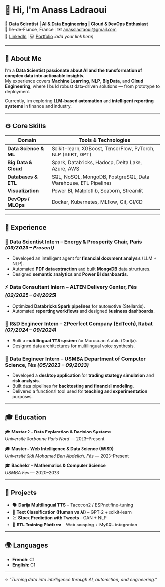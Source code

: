 # 👋 Hi, I'm Anass Ladraoui  

🎯 **Data Scientist | AI & Data Engineering | Cloud & DevOps Enthusiast**  
📍 Île-de-France, France | ✉️ [anassladraoui@gmail.com](mailto:anassladraoui@gmail.com)  
🔗 [LinkedIn](https://www.linkedin.com/in/ladraouianass/) | 💻 [Portfolio](https://ladraouianass.github.io/anassladraoui.github.io/) *(add your link here)*  

---

## 🧠 About Me  

I’m a **Data Scientist passionate about AI and the transformation of complex data into actionable insights**.  
My experience covers **Machine Learning**, **NLP**, **Big Data**, and **Cloud Engineering**, where I build robust data-driven solutions — from prototype to deployment.  

Currently, I’m exploring **LLM-based automation** and **intelligent reporting systems** in finance and industry.  

---

## ⚙️ Core Skills  

| Domain | Tools & Technologies |
|--------|----------------------|
| **Data Science & ML** | Scikit-learn, XGBoost, TensorFlow, PyTorch, NLP (BERT, GPT) |
| **Big Data & Cloud** | Spark, Databricks, Hadoop, Delta Lake, Azure, AWS |
| **Databases & ETL** | SQL, NoSQL, MongoDB, PostgreSQL, Data Warehouse, ETL Pipelines |
| **Visualization** | Power BI, Matplotlib, Seaborn, Streamlit |
| **DevOps / MLOps** | Docker, Kubernetes, MLflow, Git, CI/CD |

---

## 💼 Experience  

### 🧩 **Data Scientist Intern – Energy & Prosperity Chair, Paris** *(05/2025 – Present)*  
- Developed an intelligent agent for **financial document analysis** (LLM + NLP).  
- Automated **PDF data extraction** and built **MongoDB** data structures.  
- Designed **semantic analytics** and **Power BI dashboards**.  

### ⚡ **Data Consultant Intern – ALTEN Delivery Center, Fès** *(02/2025 – 04/2025)*  
- Optimized **Databricks Spark pipelines** for automotive (Stellantis).  
- Automated **reporting workflows** and designed **business dashboards**.  

### 🧠 **R&D Engineer Intern – 2Peerfect Company (EdTech), Rabat** *(07/2024 – 09/2024)*  
- Built a **multilingual TTS system** for Moroccan Arabic (Darija).  
- Designed data architectures for multilingual voice synthesis.

### 🧮 **Data Engineer Intern – USMBA Department of Computer Science, Fès** *(05/2023 – 09/2023)*  
- Developed a **desktop application** for **trading strategy simulation** and **risk analysis**.  
- Built data pipelines for **backtesting and financial modeling**.  
- Delivered a functional tool used for **teaching and experimentation** purposes. 

---

## 🎓 Education  

🎓 **Master 2 – Data Exploration & Decision Systems**  
*Université Sorbonne Paris Nord* — 2023–Present  

🎓 **Master – Web Intelligence & Data Science (WISD)**  
*Université Sidi Mohamed Ben Abdellah, Fès* — 2023–Present  

🎓 **Bachelor – Mathematics & Computer Science**  
*USMBA Fès* — 2020–2023  

---

## 🚀 Projects  

- 🗣️ **Darija Multilingual TTS** – Tacotron2 / ESPnet fine-tuning  
- 🧾 **Text Classification (Human vs AI)** – GPT-2 + scikit-learn  
- 💹 **Stock Prediction with Tweets** – GAN + NLP  
- 🧰 **ETL Training Platform** – Web scraping + MySQL integration  

---

## 🌍 Languages  

- **French:** C1  
- **English:** C1  

---

⭐ *“Turning data into intelligence through AI, automation, and engineering.”*
